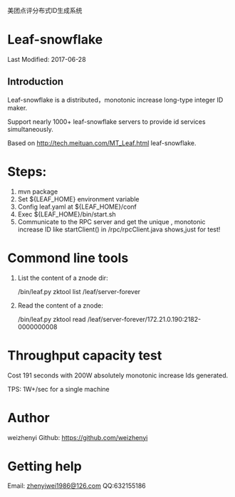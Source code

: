 美团点评分布式ID生成系统

Leaf-snowflake
=============

Last Modified: 2017-06-28
    
## Introduction

Leaf-snowflake is a distributed，monotonic increase long-type integer ID maker.

Support nearly 1000+ leaf-snowflake servers to provide id services simultaneously.

Based on <http://tech.meituan.com/MT_Leaf.html> leaf-snowflake.

Steps:
============
1. mvn package
2. Set ${LEAF_HOME} environment variable
3. Config leaf.yaml at ${LEAF_HOME}/conf
4. Exec ${LEAF_HOME}/bin/start.sh
5. Communicate to the RPC server and get the unique , monotonic increase ID like startClient() in /rpc/rpcClient.java shows,just for test!

Commond line tools
============
1. List the content of a znode dir:

   /bin/leaf.py zktool list /leaf/server-forever

2. Read the content of a znode:

   /bin/leaf.py zktool read /leaf/server-forever/172.21.0.190:2182-0000000008


Throughput capacity test
============

Cost 191 seconds with 200W absolutely  monotonic increase Ids generated.

TPS: 1W+/sec for a single machine


# Author
weizhenyi
Github: https://github.com/weizhenyi



# Getting help
Email: zhenyiwei1986@126.com
QQ:632155186
